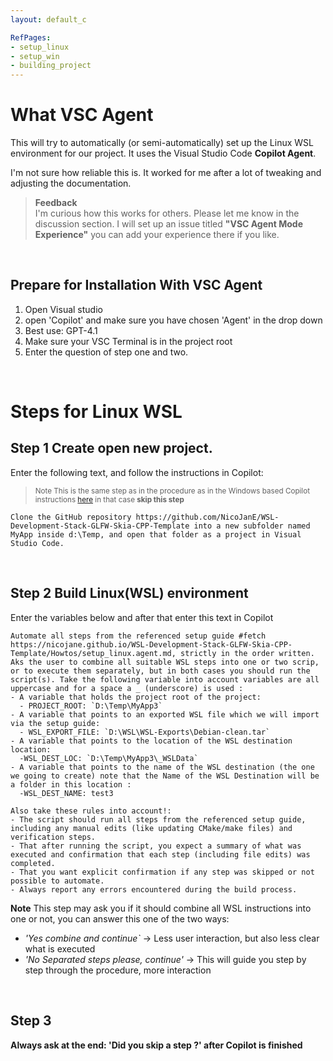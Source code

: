 ```yaml
---
layout: default_c

RefPages:
- setup_linux
- setup_win
- building_project
--- 
```


# What VSC Agent
This will try to automatically (or semi-automatically) set up the Linux WSL environment for our project. It uses the Visual Studio Code **Copilot Agent**.

I'm not sure how reliable this is. It worked for me after a lot of tweaking and adjusting the documentation.

>**Feedback**  
I'm curious how this works for others. Please let me know in the discussion section. I will set up an issue titled **"VSC Agent Mode Experience"** you can add your experience there if you like.

<br>

## Prepare for Installation With VSC Agent
1. Open Visual studio
1. open 'Copilot' and make sure you have chosen 'Agent' in the drop down
1. Best use: GPT-4.1
1. Make sure your VSC Terminal is in the project root
1. Enter the question of step one and two.


<br>

# Steps for Linux WSL

## Step 1 Create open new project.

Enter the following text, and follow the instructions in Copilot:
> <small>Note This is the same step as in the procedure as in the Windows based Copilot instructions [here](VSC-AgentMode_win) in that case **skip this step** </small>

```
Clone the GitHub repository https://github.com/NicoJanE/WSL-Development-Stack-GLFW-Skia-CPP-Template into a new subfolder named MyApp inside d:\Temp, and open that folder as a project in Visual Studio Code.
```
<br>

## Step 2 Build Linux(WSL) environment
Enter the variables below and after that enter this text in Copilot 

```
Automate all steps from the referenced setup guide #fetch https://nicojane.github.io/WSL-Development-Stack-GLFW-Skia-CPP-Template/Howtos/setup_linux.agent.md, strictly in the order written.
Aks the user to combine all suitable WSL steps into one or two scrip, or to execute them separately, but in both cases you should run the script(s). Take the following variable into account variables are all uppercase and for a space a _ (underscore) is used :
- A variable that holds the project root of the project:
  - PROJECT_ROOT: `D:\Temp\MyApp3`
- A variable that points to an exported WSL file which we will import via the setup guide:
  - WSL_EXPORT_FILE: `D:\WSL\WSL-Exports\Debian-clean.tar`
- A variable that points to the location of the WSL destination location:
  -WSL_DEST_LOC: `D:\Temp\MyApp3\_WSLData`
- A variable that points to the name of the WSL destination (the one we going to create) note that the Name of the WSL Destination will be a folder in this location :
  -WSL_DEST_NAME: test3 

Also take these rules into account!: 
- The script should run all steps from the referenced setup guide, including any manual edits (like updating CMake/make files) and verification steps.
- That after running the script, you expect a summary of what was executed and confirmation that each step (including file edits) was completed.
- That you want explicit confirmation if any step was skipped or not possible to automate.
- Always report any errors encountered during the build process.
```

**Note**
This step may ask you if it should combine all WSL instructions into one or not, you can answer this one of the two ways:
 - *'Yes combine and continue`*  -> Less user interaction, but also less clear what is executed 
 - *'No Separated steps please, continue'* -> This will guide you step by step through the procedure, more interaction


<br>

## Step 3
**Always ask at the end: 'Did you skip a step ?' after Copilot is finished**











